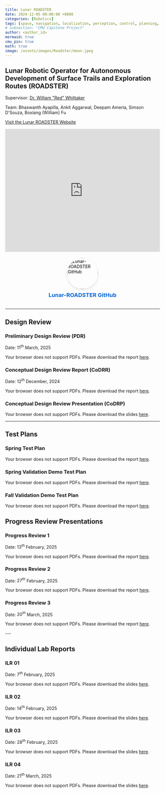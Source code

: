 ```yaml
---
title: Lunar ROADSTER
date: 2024-12-05 00:00:00 +0800
categories: [Robotics]
tags: [space, navigation, localization, perception, control, planning, electronics, design]     # TAG names should always be lowercase
# subsection: "CMU Capstone Project"
author: <author_id>
mermaid: true
cmu_pin: true
math: true
image: /assets/images/Roadster/moon.jpeg
---
```

## Lunar Robotic Operator for Autonomous Development of Surface Trails and Exploration Routes (ROADSTER)

Supervisor: [Dr. William "Red" Whittaker](https://www.ri.cmu.edu/ri-faculty/william-red-l-whittaker/) 

Team: Bhaswanth Ayapilla, Ankit Aggarwal, Deepam Ameria, Simson D'Souza, Boxiang (William) Fu


[Visit the Lunar ROADSTER Website](https://mrsdprojects.ri.cmu.edu/2025teami/)
<iframe 
    src="https://mrsdprojects.ri.cmu.edu/2025teami/" 
    width="100%" 
    height="400" 
    frameborder="0" 
    allowfullscreen>
</iframe>

<!-- <a href="https://github.com/Lunar-ROADSTER" target="_blank">
    <img src="https://avatars.githubusercontent.com/u/104859443?v=4" alt="Lunar-ROADSTER GitHub" width="100">
</a>
<a href="https://github.com/Lunar-ROADSTER">GitHub</a> -->

<!-- <div style="text-align: center;">
    <a href="https://github.com/Lunar-ROADSTER" target="_blank" style="text-decoration: none; color: inherit;">
        <img src="https://avatars.githubusercontent.com/u/104859443?v=4" alt="Lunar-ROADSTER GitHub" style="width: 120px; border-radius: 50%; margin-bottom: 10px;">
        <p style="font-size: 18px; font-weight: bold;">Visit Lunar-ROADSTER on GitHub</p>
    </a>
</div> -->

<div style="display: flex; flex-direction: column; align-items: center; gap: 10px; padding: 20px; margin: 0 auto; background-color: transparent; color: #000;">
    <a href="https://github.com/Lunar-ROADSTER" target="_blank" style="text-decoration: none; color: inherit;">
        <img src="https://github.com/LunarROADSTER.png" alt="Lunar-ROADSTER GitHub" style="width: 100px; height: 100px; border-radius: 50%; box-shadow: 0px 4px 8px rgba(0,0,0,0.1);">
    </a>
    <a href="https://github.com/Lunar-ROADSTER" target="_blank" style="text-decoration: none; color: #0366d6; font-size: 18px; font-weight: bold;">
        Lunar-ROADSTER GitHub
    </a>
</div>


---

## Design Review

### Preliminary Design Review (PDR)

Date: $11^{th}$ March, $2025$

<object data="/assets/pdfs/capstone/TeamI_PDR.pdf" width="100%" height="800" type="application/pdf">
    <p>Your browser does not support PDFs. Please download the report <a href="/assets/pdfs/capstone/TeamI_PDR.pdf">here</a>.</p>
</object>

### Conceptual Design Review Report (CoDRR)

Date: $12^{th}$ December, $2024$

<object data="/assets/pdfs/capstone/TeamI_CoDR_Report.pdf" width="100%" height="800" type="application/pdf">
    <p>Your browser does not support PDFs. Please download the report <a href="/assets/pdfs/capstone/TeamI_CoDR_Report.pdf">here</a>.</p>
</object>

### Conceptual Design Review Presentation (CoDRP)

<object data="/assets/pdfs/capstone/TeamI_CoDR_Slides.pdf" width="100%" height="800" type="application/pdf">
    <p>Your browser does not support PDFs. Please download the slides <a href="/assets/pdfs/capstone/TeamI_CoDR_Slides.pdf">here</a>.</p>
</object>

---

## Test Plans

### Spring Test Plan

<object data="/assets/pdfs/capstone/TeamI_SpringTestPlan.pdf" width="100%" height="800" type="application/pdf">
    <p>Your browser does not support PDFs. Please download the report <a href="/assets/pdfs/capstone/TeamI_SpringTestPlan.pdf">here</a>.</p>
</object>

### Spring Validation Demo Test Plan

<object data="/assets/pdfs/capstone/TeamI_SVD.pdf" width="100%" height="800" type="application/pdf">
    <p>Your browser does not support PDFs. Please download the report <a href="/assets/pdfs/capstone/TeamI_SVD.pdf">here</a>.</p>
</object>

### Fall Validation Demo Test Plan

<object data="/assets/pdfs/capstone/TeamI_FVD.pdf" width="100%" height="800" type="application/pdf">
    <p>Your browser does not support PDFs. Please download the report <a href="/assets/pdfs/capstone/TeamI_FVD.pdf">here</a>.</p>
</object>

## Progress Review Presentations

### Progress Review 1

Date: $13^{th}$ February, $2025$

<object data="/assets/pdfs/capstone/TeamI_Progress_Review_1.pdf" width="100%" height="800" type="application/pdf">
    <p>Your browser does not support PDFs. Please download the report <a href="/assets/pdfs/capstone/TeamI_Progress_Review_1.pdf">here</a>.</p>
</object>


### Progress Review 2

Date: $27^{th}$ February, $2025$

<object data="/assets/pdfs/capstone/TeamI_Progress_Review_2.pdf" width="100%" height="800" type="application/pdf">
    <p>Your browser does not support PDFs. Please download the report <a href="/assets/pdfs/capstone/TeamI_Progress_Review_2.pdf">here</a>.</p>
</object>


### Progress Review 3

Date: $20^{th}$ March, $2025$

<object data="/assets/pdfs/capstone/TeamI_Progress_Review_3.pdf" width="100%" height="800" type="application/pdf">
    <p>Your browser does not support PDFs. Please download the report <a href="/assets/pdfs/capstone/TeamI_Progress_Review_3.pdf">here</a>.</p>
</object>
---

## Individual Lab Reports

### ILR 01

Date: $7^{th}$ February, $2025$

<object data="/assets/pdfs/capstone/Bhaswanth_Ayapilla_ILR01.pdf" width="100%" height="800" type="application/pdf">
    <p>Your browser does not support PDFs. Please download the slides <a href="/assets/pdfs/capstone/Bhaswanth_Ayapilla_ILR01.pdf">here</a>.</p>
</object>

### ILR 02

Date: $14^{th}$ February, $2025$

<object data="/assets/pdfs/capstone/Bhaswanth_Ayapilla_ILR02.pdf" width="100%" height="800" type="application/pdf">
    <p>Your browser does not support PDFs. Please download the slides <a href="/assets/pdfs/capstone/Bhaswanth_Ayapilla_ILR02.pdf">here</a>.</p>
</object>


### ILR 03

Date: $28^{th}$ February, $2025$

<object data="/assets/pdfs/capstone/Bhaswanth_Ayapilla_ILR03.pdf" width="100%" height="800" type="application/pdf">
    <p>Your browser does not support PDFs. Please download the slides <a href="/assets/pdfs/capstone/Bhaswanth_Ayapilla_ILR03.pdf">here</a>.</p>
</object>

### ILR 04

Date: $21^{th}$ March, $2025$

<object data="/assets/pdfs/capstone/Bhaswanth_Ayapilla_ILR04.pdf" width="100%" height="800" type="application/pdf">
    <p>Your browser does not support PDFs. Please download the slides <a href="/assets/pdfs/capstone/Bhaswanth_Ayapilla_ILR04.pdf">here</a>.</p>
</object>
